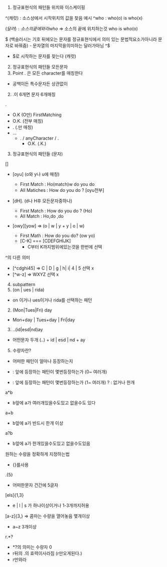 1. 정규표현식의 패턴들 위치와 이스케이핑

^(캐럿) : 소스상에서 시작위치의 값을 찾음
예시
^who : who(o) is who(x)

$(달러) : 소스의 끝에 와라
who$ => 소스의 끝에 위치하는것
who is who(o)

\$ (백슬러시는 기호 뒤에오는 문자를 정규표현식에서 의미 있는 문법적요소가아니라 문자로 바꿔줌) - 문자열의 마지막을의미하는 달러가아님
^\$
  - $로 시작하는 문자를 찾는다 (캐럿)

2. 정규표현식의 패턴들 모든문자
1. Point . 은 모든 character를 매칭한다
  - 공백이든 특수문자든 상관없이
2. .이 6개면 문자 6개매칭

.
- O.K (O만) FirstMatching
- O.K. (전부 매칭)
- \. (.만 매칭)
- \..\.
  - . / anyCharacter / .
    - O.K. (.K.)

3. 정규표현식의 패턴들 (문자)

[]
- [oyu] (o와 y나 u에 매칭)
  - First Match : Ho(match)w do you do
  - All Matiches : How do you do ? [oyu전부]

- [dH]. (d나 H후 모든문자중하나)
  - First Match : How do you do ? (Ho)
  - All Match : Ho,do ,do
  
- [owy][yow] => (o | w | y + y | o | w)
  - First Math : How do you do? (ow yo)
  - [C-K] === [CDEFGHIJK]
    - C부터 K까지범위에있는것을 한번에 선택

^의 다른 의미
  - [^cdghi45] => C | D | g | h| i| 4 | 5 선택 x
  - [^w-z] => WXYZ 선택 x

4. subpattern
1. (on | ues | rida)
  - on 이거나 ues이거나 rida를 선택하는 패턴
2. (Mon|Tues|Fri) day
 - Mon+day | Tues+day | Fri|day

3. ..(id|esd|nd)ay
  - 어떤문자 두개 (..) + id | esd | nd + ay



5. 수량자란?
- 어떠한 패턴이 얼마나 등장하는지

* : 앞에 등장하는 패턴이 몇번등장하는가 (0~ 여러개)

- : 앞에 등장하는 패턴이 몇번등장하는가 (1~ 여러개)
  ? : 없거나 한개

a*b

- b앞에 a가 여러개있을수도있고 없을수도 있다

a+b

- b앞에 a가 반드시 한개 이상

a?b

- b앞에 a가 한개있을수도있고 없을수도있음

원하는 수량을 정확하게 지정하는법

- {}를사용

.{5}

- 어떠한문자 건간에 5글자

[els]{1,3}

- e | l | s 가 하나이상이거나 1-3개까지허용

[a-z]{3,} => 콤마는 수량을 열어놓음 몇개이상

- a~z 3개이상

r.*?
- *?의 의미는 수량자 0
- r뒤의 .의 효력이사라짐 (r만오게된다.)
- r만와라
